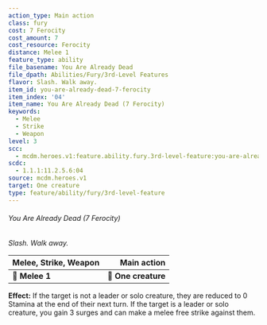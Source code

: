```yaml
---
action_type: Main action
class: fury
cost: 7 Ferocity
cost_amount: 7
cost_resource: Ferocity
distance: Melee 1
feature_type: ability
file_basename: You Are Already Dead
file_dpath: Abilities/Fury/3rd-Level Features
flavor: Slash. Walk away.
item_id: you-are-already-dead-7-ferocity
item_index: '04'
item_name: You Are Already Dead (7 Ferocity)
keywords:
  - Melee
  - Strike
  - Weapon
level: 3
scc:
  - mcdm.heroes.v1:feature.ability.fury.3rd-level-feature:you-are-already-dead-7-ferocity
scdc:
  - 1.1.1:11.2.5.6:04
source: mcdm.heroes.v1
target: One creature
type: feature/ability/fury/3rd-level-feature
---
```


###### You Are Already Dead (7 Ferocity)

*Slash. Walk away.*

| **Melee, Strike, Weapon** |     **Main action** |
| ------------------------- | ------------------: |
| **📏 Melee 1**            | **🎯 One creature** |

**Effect:** If the target is not a leader or solo creature, they are reduced to 0 Stamina at the end of their next turn. If the target is a leader or solo creature, you gain 3 surges and can make a melee free strike against them.
